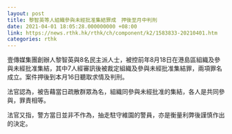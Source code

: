 ```yaml
---
layout: post
title: 黎智英等人組織參與未經批准集結罪成　押後至月中判刑
date: 2021-04-01 18:05:28.000000000 +08:00
link: https://news.rthk.hk/rthk/ch/component/k2/1583833-20210401.htm
categories: rthk
---
```


壹傳媒集團創辦人黎智英與8名民主派人士，被控前年8月18日在港島區組織及參與未經批准集結，其中7人經審訊後被裁定組織及參與未經批准集結罪，兩項罪名成立。案件押後到本月16日聽取求情及判刑。

法官認為，被告藉當日疏散群眾為名，組織同參與未經批准的集結，各人是共同參與，罪責相等。

法官又指，警方當日並非不作為，抽走駐守維園的警員，亦是衡量利弊後謹慎作出的決定。
